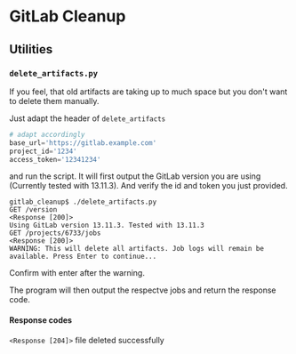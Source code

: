 # GitLab Cleanup

## Utilities

### `delete_artifacts.py`

If you feel, that old artifacts are taking up to much space but you don't want to delete them manually.

Just adapt the header of `delete_artifacts`

```python
# adapt accordingly
base_url='https://gitlab.example.com'
project_id='1234'
access_token='12341234'
```

and run the script. It will first output the GitLab version you are using (Currently tested with 13.11.3). And verify the id and token you just provided.

```
gitlab_cleanup$ ./delete_artifacts.py 
GET /version
<Response [200]>
Using GitLab version 13.11.3. Tested with 13.11.3
GET /projects/6733/jobs
<Response [200]>
WARNING: This will delete all artifacts. Job logs will remain be available. Press Enter to continue...
```
Confirm with enter after the warning.

The program will then output the respectve jobs and return the response code. 

#### Response codes

`<Response [204]>` file deleted successfully
